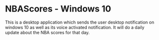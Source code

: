 # NBAScores - Windows 10 
This is a desktop application which sends the user desktop notification on windows 10 as well as its voice activated notification. It will do a daily update about the NBA scores for that day.
